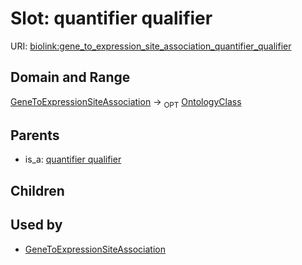 # Slot: quantifier qualifier




URI: [biolink:gene_to_expression_site_association_quantifier_qualifier](https://w3id.org/biolink/vocab/gene_to_expression_site_association_quantifier_qualifier)
## Domain and Range

[GeneToExpressionSiteAssociation](GeneToExpressionSiteAssociation.md) ->  <sub>OPT</sub> [OntologyClass](OntologyClass.md)
## Parents

 *  is_a: [quantifier qualifier](quantifier_qualifier.md)
## Children

## Used by

 * [GeneToExpressionSiteAssociation](GeneToExpressionSiteAssociation.md)

